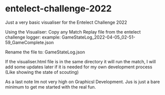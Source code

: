 # entelect-challenge-2022
Just a very basic visualiser for the Entelect Challenge 2022

Using the Visualiser:
Copy any Match Replay file from the entelect challenge logger:
example: 
GameStateLog_2022-04-05_02-51-59_GameComplete.json

Rename the file to:
GameStateLog.json

If the visualiser.html file is in the same directory it will run the match, 
I will add some updates later if it is needed for my own development process (Like showing the state of scouting)

As a last note Im not very high on Graphicsl Development. 
Jus is just a bare minimum to get me started with the real fun. 
